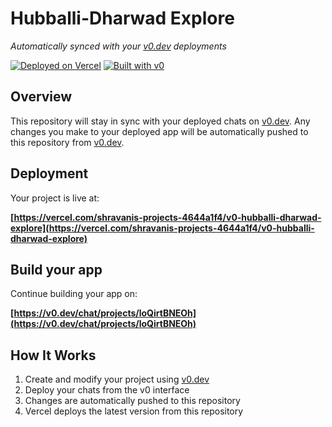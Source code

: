 # Hubballi-Dharwad Explore

*Automatically synced with your [v0.dev](https://v0.dev) deployments*

[![Deployed on Vercel](https://img.shields.io/badge/Deployed%20on-Vercel-black?style=for-the-badge&logo=vercel)](https://vercel.com/shravanis-projects-4644a1f4/v0-hubballi-dharwad-explore)
[![Built with v0](https://img.shields.io/badge/Built%20with-v0.dev-black?style=for-the-badge)](https://v0.dev/chat/projects/loQirtBNEOh)

## Overview

This repository will stay in sync with your deployed chats on [v0.dev](https://v0.dev).
Any changes you make to your deployed app will be automatically pushed to this repository from [v0.dev](https://v0.dev).

## Deployment

Your project is live at:

**[https://vercel.com/shravanis-projects-4644a1f4/v0-hubballi-dharwad-explore](https://vercel.com/shravanis-projects-4644a1f4/v0-hubballi-dharwad-explore)**

## Build your app

Continue building your app on:

**[https://v0.dev/chat/projects/loQirtBNEOh](https://v0.dev/chat/projects/loQirtBNEOh)**

## How It Works

1. Create and modify your project using [v0.dev](https://v0.dev)
2. Deploy your chats from the v0 interface
3. Changes are automatically pushed to this repository
4. Vercel deploys the latest version from this repository
